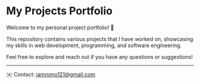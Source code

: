 # My Projects Portfolio  

Welcome to my personal project portfolio! 🚀  

This repository contains various projects that I have worked on, showcasing my skills in web development, programming, and software engineering.  

Feel free to explore and reach out if you have any questions or suggestions!  

---
✉️ Contact: jamromo121@gmail.com   
